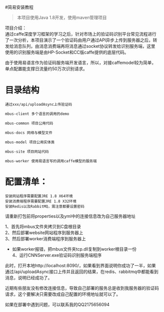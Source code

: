 #简易安装教程

> 本项目使用Java 1.8开发，使用maven管理项目

项目介绍：  
通过caffe深度学习框架的学习之后，针对市场上的验证码识别平台常见流程进行了一次分析，本项目演示了一个验证码由用户通过API异步上传到服务器之后，转发给消息队列，由消息消费端再将消息通过socket协议转发给识别服务端，这里使用的识别服务端是由HP-Socket和CC版caffe提供的底层代码。


由于使用易语言作为验证码服务端开发语言，所以，对接caffemodel较为简单，单点配置能支撑日流量约50万次识别请求。

# 目录结构 #
    通过xxx/api/uploadAsync上传验证码

	mbus-client 多个语言的调用的demo
	
	mbus-common 项目公用代码
	
	mbus-docs 网络与模型文件
	
	mbus-model 项目公用实体类
	
	mbus-site 项目网站代码
	
	mbus-worker 使用易语言写的调用caffe模型的服务端


# 配置清单： #
    安装网站程序需要配置JRE 1.8 X64环境
	安装消费端程序需要配置JRE 1.8 X32环境
	安装Redis以及RabbitMQ，需注意都要设置密码

请重新打包前将properties以及yml中的连接信息改为自己服务器地址

1、首先将mbus文件夹拷贝到C盘根目录  
2、然后部署website网站程序到服务器上  
3、然后部署worker消费端程序到服务器上  
- 如果worker报错，把mbus文件夹tcp.dll复制到worker根目录一份  
4、运行CNNServer.exe验证码识别服务端程序

此时，打开本地http://localhost:8090/，如果看到界面说明你成功了一半，如果通过/api/uploadAsync接口上传并且返回的结果，在redis、rabbitmq中都能看到消息，说明已经成功了。

近期有些朋友没有修改连接信息，导致自己部署的服务总是收到我服务器的验证码请求，这个要解决只需要改成自己配置的环境地址就可以了。

如果在部署中遇到问题，可以联系我的QQ2175656094